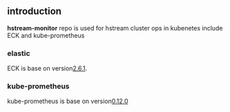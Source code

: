 ## introduction
**hstream-monitor** repo is used for hstream cluster ops in kubenetes include ECK and kube-prometheus

### elastic 
ECK is base on version[2.6.1](!https://github.com/elastic/cloud-on-k8s).

### kube-prometheus
kube-prometheus is base on version[0.12.0](!https://github.com/prometheus-operator/kube-prometheus)